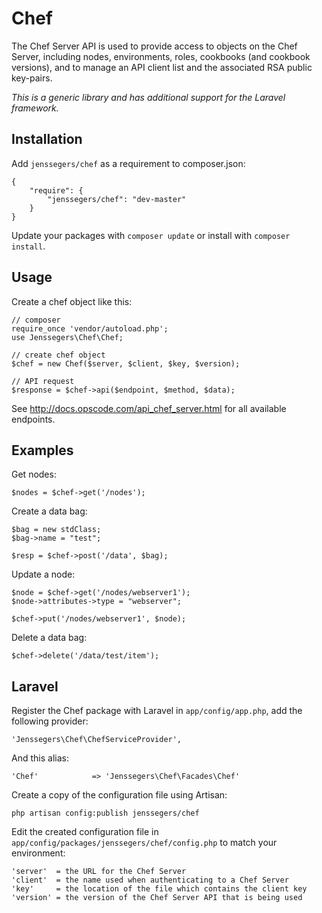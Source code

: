 Chef
====

The Chef Server API is used to provide access to objects on the Chef Server, including nodes, environments, roles, cookbooks (and cookbook versions), and to manage an API client list and the associated RSA public key-pairs.

*This is a generic library and has additional support for the Laravel framework.*

Installation
------------

Add `jenssegers/chef` as a requirement to composer.json:

    {
        "require": {
            "jenssegers/chef": "dev-master"
        }
    }

Update your packages with `composer update` or install with `composer install`.

Usage
-----

Create a chef object like this:

    // composer
    require_once 'vendor/autoload.php';
    use Jenssegers\Chef\Chef;
    
    // create chef object
    $chef = new Chef($server, $client, $key, $version);
    
    // API request
    $response = $chef->api($endpoint, $method, $data);

See http://docs.opscode.com/api_chef_server.html for all available endpoints.

Examples
--------

Get nodes:

    $nodes = $chef->get('/nodes');

Create a data bag:

    $bag = new stdClass;
    $bag->name = "test";
    
    $resp = $chef->post('/data', $bag);

Update a node:

    $node = $chef->get('/nodes/webserver1');
    $node->attributes->type = "webserver";
    
    $chef->put('/nodes/webserver1', $node);

Delete a data bag:

    $chef->delete('/data/test/item');
    
Laravel
-------
 
Register the Chef package with Laravel in `app/config/app.php`, add the following provider:

    'Jenssegers\Chef\ChefServiceProvider',

And this alias:

    'Chef'            => 'Jenssegers\Chef\Facades\Chef'

Create a copy of the configuration file using Artisan:

    php artisan config:publish jenssegers/chef

Edit the created configuration file in `app/config/packages/jenssegers/chef/config.php` to match your environment:

    'server'  = the URL for the Chef Server
    'client'  = the name used when authenticating to a Chef Server
    'key'     = the location of the file which contains the client key
    'version' = the version of the Chef Server API that is being used
